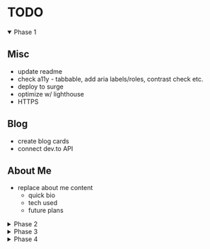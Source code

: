 # TODO

<details open>

  <summary>Phase 1</summary>

## Misc

- update readme
- check a11y - tabbable, add aria labels/roles, contrast check etc.
- deploy to surge
- optimize w/ lighthouse
- HTTPS

## Blog

- create blog cards
- connect dev.to API

## About Me

- replace about me content
  - quick bio
  - tech used
  - future plans

</details>

<details>

  <summary>Phase 2</summary>

## Nav

- add a light mode toggle
- add resume button


## Projects

- Add more details about each project
  - add text on hover similar to [this](https://mattfarley.ca/)
    - link for source and link for app
  - add hide/show details arrow on mobile
- Replace tribute page with calc

</details>

<details>

  <summary>Phase 3</summary>

- Migrate to React
- Add testing
- Deploy on Netlify

</details>

<details>

  <summary>Phase 4</summary>

- Add Gatsby

 </details>
